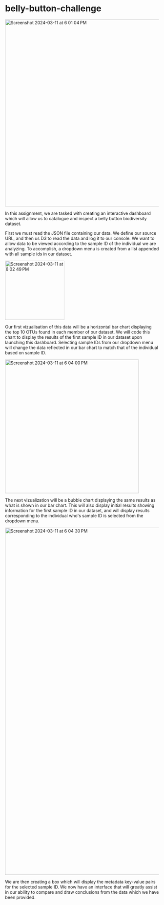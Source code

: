 # belly-button-challenge
<img width="613" alt="Screenshot 2024-03-11 at 6 01 04 PM" src="https://github.com/caelwillis/belly-button-challenge/assets/146779765/f18e77f6-5201-4114-8c9b-ca0c58076ac6">

In this assignment, we are tasked with creating an interactive dashboard which will allow us to catalogue and inspect a belly button biodiversity dataset.

First we must read the JSON file containing our data. We define our source URL, and then us D3 to read the data and log it to our console. We want to allow data to be viewed according to the sample ID of the individual we are analyzing. To accomplish, a dropdown menu is created from a list appended with all sample ids in our dataset.

<img width="194" alt="Screenshot 2024-03-11 at 6 02 49 PM" src="https://github.com/caelwillis/belly-button-challenge/assets/146779765/68c5dadb-75c2-4180-86f7-252649bffd01">


Our first vizualisation of this data will be a horizontal bar chart displaying the top 10 OTUs found in each member of our dataset. We will code this chart to display the results of the first sample ID in our dataset upon launching this dashboard. Selecting sample IDs from our dropdown menu will change the data reflected in our bar chart to match that of the individual based on sample ID.

<img width="438" alt="Screenshot 2024-03-11 at 6 04 00 PM" src="https://github.com/caelwillis/belly-button-challenge/assets/146779765/78aaab96-a426-4357-8d46-1100109e2816">


The next vizualization will be a bubble chart displaying the same results as what is shown in our bar chart. This will also display initial results showing information for the first sample ID in our dataset, and will display results corresponding to the individual who's sample ID is selected from the dropdown menu.

<img width="1138" alt="Screenshot 2024-03-11 at 6 04 30 PM" src="https://github.com/caelwillis/belly-button-challenge/assets/146779765/35aa53a5-3489-4572-b857-eb0f18b7215e">


We are then creating a box which will display the metadata key-value pairs for the selected sample ID. We now have an interface that will greatly assist in our ability to compare and draw conclusions from the data which we have been provided.
